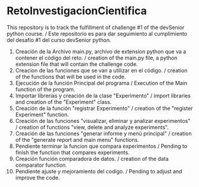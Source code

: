 # RetoInvestigacionCientifica
This repository is to track the fulfillment of challenge #1 of the devSenior python course. / Este repositorio es para dar seguimiento al cumplimiento del desafío #1 del curso devSenior python.

1. Creación de la Archivo main.py, archivo de extension python que va a contener el código del reto. / creation of the main.py file, a python extension file that will contain the challenge code.
2. Creacion de las funciones que se van a utilizar en el código. / creation of the functions that will be used in the code.
3. Ejecución de la función Principal del programa / Execution of the Main function of the program.
4. Importar librerías y creación de la clase "Experimento" / import libraries and creation of the "Experiment" class.
5. Creación de la función "registrar Experimento" / creation of the "register Experiment" function.
6. Creación de las funciones "visualizar, eliminar y analizar experimentos" / creation of functions "view, delete and analyze experiments".
7. Creación de las funciones "generar informe y menú principal" / creation of the "generate report and main menu" functions.
8. Pendiente terminar la funcion que compara experimentos / Pending to finish the function that compares experiments.
9. Creación función comparadora de datos. / creation of the data comparator function.
10. Pendiente ajuste y mejoramiento del codigo. / Pending to adjust and improve the code.


